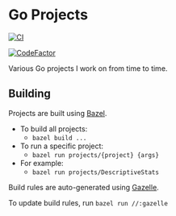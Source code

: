 # Go Projects

[![CI](https://github.com/tedsilb/GoProjects/actions/workflows/main.yml/badge.svg)](https://github.com/tedsilb/GoProjects/actions/workflows/main.yml)

[![CodeFactor](https://www.codefactor.io/repository/github/tedsilb/goprojects/badge)](https://www.codefactor.io/repository/github/tedsilb/goprojects)

Various Go projects I work on from time to time.

## Building

Projects are built using [Bazel](https://bazel.build).

- To build all projects:
  - `bazel build ...`
- To run a specific project:
  - `bazel run projects/{project} {args}`
- For example:
  - `bazel run projects/DescriptiveStats`

Build rules are auto-generated using [Gazelle](https://github.com/bazelbuild/bazel-gazelle).

To update build rules, run `bazel run //:gazelle`
